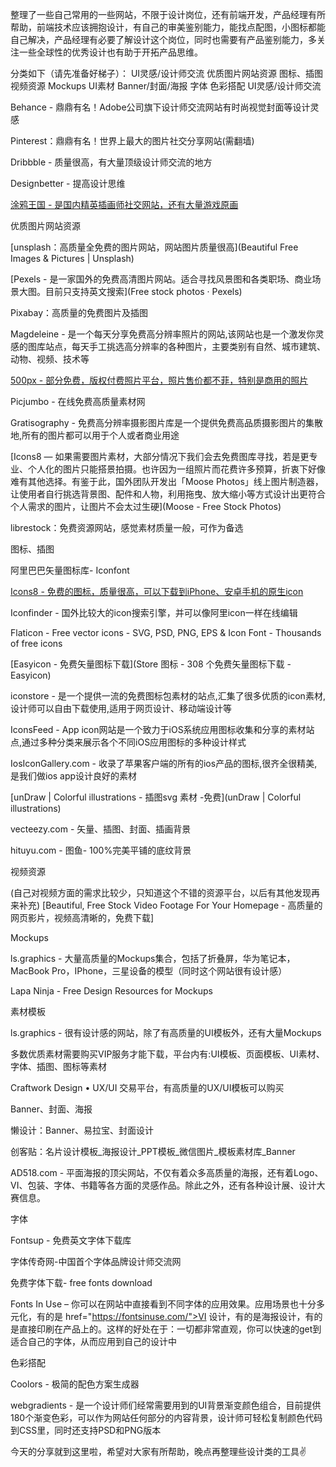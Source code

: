 整理了一些自己常用的一些网站，不限于设计岗位，还有前端开发，产品经理有所帮助，前端技术应该拥抱设计，有自己的审美鉴别能力，能找点配图，小图标都能自己解决，产品经理有必要了解设计这个岗位，同时也需要有产品鉴别能力，多关注一些全球性的优秀设计也有助于开拓产品思维。

分类如下（请先准备好梯子）：
UI灵感/设计师交流
优质图片网站资源
图标、插图
视频资源
Mockups
UI素材
Banner/封面/海报
字体
色彩搭配
UI灵感/设计师交流

Behance - 鼎鼎有名！Adobe公司旗下设计师交流网站有时尚视觉封面等设计灵感

Pinterest：鼎鼎有名！世界上最大的图片社交分享网站(需翻墙)

Dribbble - 质量很高，有大量顶级设计师交流的地方

Designbetter - 提高设计思维


[涂鸦王国 - 是国内精英插画师社交网站，还有大量游戏原画](插画作品__插画师作品_涂鸦王国gracg.com)

优质图片网站资源

[unsplash：高质量全免费的图片网站，网站图片质量很高](Beautiful Free Images & Pictures | Unsplash)


[Pexels - 是一家国外的免费高清图片网站。适合寻找风景图和各类职场、商业场景大图。目前只支持英文搜索](Free stock photos · Pexels)

Pixabay：高质量的免费图片及插图

Magdeleine - 是一个每天分享免费高分辨率照片的网站,该网站也是一个激发你灵感的图库站点，每天手工挑选高分辨率的各种图片，主要类别有自然、城市建筑、动物、视频、技术等

[500px - 部分免费，版权付费照片平台，照片售价都不菲，特别是商用的照片](500px)

Picjumbo - 在线免费高质量素材网

Gratisography - 免费高分辨率摄影图片库是一个提供免费高品质摄影图片的集散地,所有的图片都可以用于个人或者商业用途

[Icons8 — 如果需要图片素材，大部分情况下我们会去免费图库寻找，若是更专业、个人化的图片只能搭景拍摄。也许因为一组照片而花费许多预算，折衷下好像难有其他选择。有鉴于此，国外团队开发出「Moose Photos」线上图片制造器，让使用者自行挑选背景图、配件和人物，利用拖曳、放大缩小等方式设计出更符合个人需求的图片，让图片不会太过生硬](Moose - Free Stock Photos)

librestock：免费资源网站，感觉素材质量一般，可作为备选

图标、插图 

阿里巴巴矢量图标库- Iconfont

[Icons8 - 免费的图标，质量很高，可以下载到iPhone、安卓手机的原生icon](免费图标)

Iconfinder - 国外比较大的icon搜索引擎，并可以像阿里icon一样在线编辑


Flaticon - Free vector icons - SVG, PSD, PNG, EPS & Icon Font - Thousands of free icons

[Easyicon  - 免费矢量图标下载](Store 图标 - 308 个免费矢量图标下载 - Easyicon)

iconstore - 是一个提供一流的免费图标包素材的站点,汇集了很多优质的icon素材,设计师可以自由下载使用,适用于网页设计、移动端设计等

IconsFeed - App icon网站是一个致力于iOS系统应用图标收集和分享的素材站点,通过多种分类来展示各个不同iOS应用图标的多种设计样式

IosIconGallery.com - 收录了苹果客户端的所有的ios产品的图标,很齐全很精美,是我们做ios app设计良好的素材


[unDraw | Colorful illustrations - 插图svg 素材 -免费](unDraw | Colorful illustrations)

vecteezy.com - 矢量、插图、封面、插画背景

hituyu.com - 图鱼- 100%完美平铺的底纹背景

视频资源

(自己对视频方面的需求比较少，只知道这个不错的资源平台，以后有其他发现再来补充)
[Beautiful, Free Stock Video Footage For Your Homepage - 高质量的网页影片，视频高清晰的，免费下载]




Mockups

ls.graphics - 大量高质量的Mockups集合，包括了折叠屏，华为笔记本，MacBook Pro，IPhone，三星设备的模型（同时这个网站很有设计感）

Lapa Ninja - Free Design Resources for Mockups

素材模板

ls.graphics - 很有设计感的网站，除了有高质量的UI模板外，还有大量Mockups


多数优质素材需要购买VIP服务才能下载，平台内有:UI模板、页面模板、UI素材、字体、插图、图标等素材

Craftwork Design • UX/UI 交易平台，有高质量的UX/UI模板可以购买 

Banner、封面、海报

懒设计：Banner、易拉宝、封面设计

创客贴：名片设计模板_海报设计_PPT模板_微信图片_模板素材库_Banner

AD518.com - 平面海报的顶尖网站，不仅有着众多高质量的海报，还有着Logo、VI、包装、字体、书籍等各方面的灵感作品。除此之外，还有各种设计展、设计大赛信息。

字体

Fontsup - 免费英文字体下载库

字体传奇网-中国首个字体品牌设计师交流网

免费字体下载- free fonts download


Fonts In Use – 你可以在网站中直接看到不同字体的应用效果。应用场景也十分多元化，有的是 href="https://fontsinuse.com/">VI 设计，有的是海报设计，有的是直接印刷在产品上的。这样的好处在于：一切都非常直观，你可以快速的get到适合自己的字体，从而应用到自己的设计中

色彩搭配

Coolors - 极简的配色方案生成器

webgradients - 是一个设计师们经常需要用到的UI背景渐变颜色组合，目前提供180个渐变色彩，可以作为网站任何部分的内容背景，设计师可轻松复制颜色代码到CSS里，同时还支持PSD和PNG版本


今天的分享就到这里啦，希望对大家有所帮助，晚点再整理些设计类的工具✌️